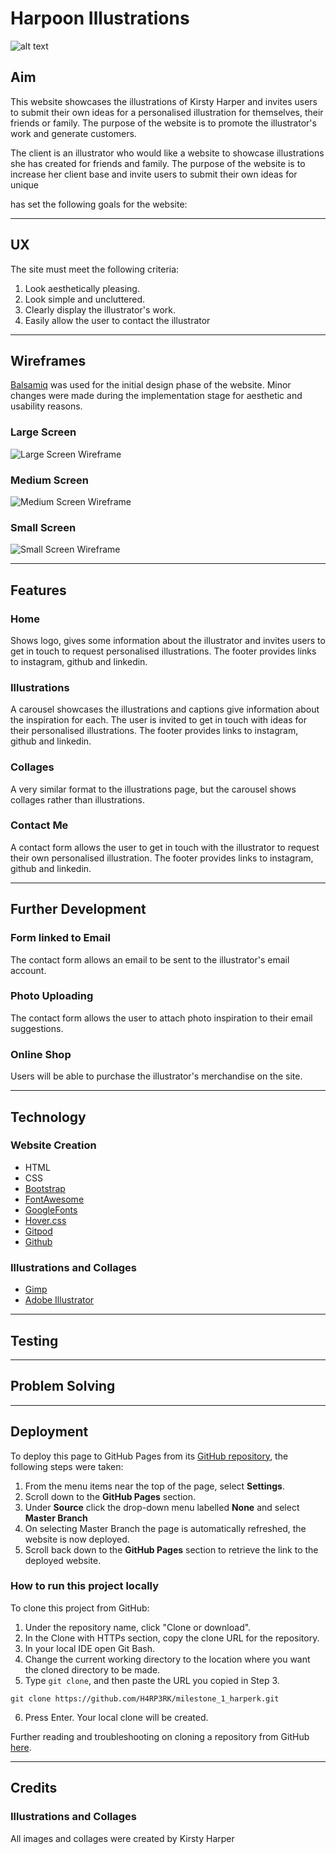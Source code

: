 # Harpoon Illustrations

![alt text](https://github.com/H4RP3RK/milestone_1_harperk/blob/83064aed06514109c29f727354b9a19ce20613f6/wireframes/milestone_1_screens.png "Different Screen Resolutions")

## Aim

This website showcases the illustrations of Kirsty Harper and invites users to submit their 
own ideas for a personalised illustration for themselves, their friends or family.
The purpose of the website is to promote the illustrator's work and generate customers.

The client is an illustrator who would like a website to showcase illustrations she has created 
for friends and family. The purpose of the website is to increase her client base and invite users
to submit their own ideas for unique 

has set the following goals for the website:


---

## UX

The site must meet the following criteria:
1. Look aesthetically pleasing.
2. Look simple and uncluttered.
3. Clearly display the illustrator's work.
4. Easily allow the user to contact the illustrator

---

## Wireframes

[Balsamiq](https://balsamiq.com/) was used for the initial design phase of the website.
Minor changes were made during the implementation stage for aesthetic and usability reasons.

### Large Screen

<img src="https://github.com/H4RP3RK/milestone_1_harperk/blob/83064aed06514109c29f727354b9a19ce20613f6/wireframes/milestone_1_large.png"
     alt="Large Screen Wireframe"
     style="text-align: center;" />

### Medium Screen

<img src="https://github.com/H4RP3RK/milestone_1_harperk/blob/83064aed06514109c29f727354b9a19ce20613f6/wireframes/milestone_1_medium.png"
     alt="Medium Screen Wireframe"
     style="text-align: center;" />

### Small Screen

<img src="https://github.com/H4RP3RK/milestone_1_harperk/blob/83064aed06514109c29f727354b9a19ce20613f6/wireframes/milestone_1_small.png"
     alt="Small Screen Wireframe"
     style="text-align: center;" />

---

## Features

### Home

Shows logo, gives some information about the illustrator and invites users to get in touch to request personalised illustrations.
The footer provides links to instagram, github and linkedin.

### Illustrations

A carousel showcases the illustrations and captions give information about the inspiration for each. 
The user is invited to get in touch with ideas for their personalised illustrations.
The footer provides links to instagram, github and linkedin.

### Collages

A very similar format to the illustrations page, but the carousel shows collages rather than illustrations.

### Contact Me

A contact form allows the user to get in touch with the illustrator to request their own personalised illustration.
The footer provides links to instagram, github and linkedin.

---

## Further Development

### Form linked to Email

The contact form allows an email to be sent to the illustrator's email account.

### Photo Uploading

The contact form allows the user to attach photo inspiration to their email suggestions.

### Online Shop

Users will be able to purchase the illustrator's merchandise on the site.

---

## Technology

### Website Creation

* HTML
* CSS
* [Bootstrap](https://getbootstrap.com/)
* [FontAwesome](https://fontawesome.com/)
* [GoogleFonts](https://fonts.google.com/)
* [Hover.css](https://ianlunn.github.io/Hover/)
* [Gitpod](https://gitpod.io/workspaces/)
* [Github](https://github.com/)

### Illustrations and Collages

* [Gimp](https://www.gimp.org/)
* [Adobe Illustrator](https://www.adobe.com/uk/products/illustrator.html?sdid=88X75SKT&mv=search&s_kwcid=AL!3085!10!79371087385139!79371161872161&ef_id=XlhCtwAAAXYYDhTJ:20200316211929:s)

---
## Testing


---
## Problem Solving


---

## Deployment

To deploy this page to GitHub Pages from its [GitHub repository](https://github.com/H4RP3RK/milestone_1_harperk), the following steps were taken: 

1. From the menu items near the top of the page, select **Settings**.
2. Scroll down to the **GitHub Pages** section.
3. Under **Source** click the drop-down menu labelled **None** and select **Master Branch**
4. On selecting Master Branch the page is automatically refreshed, the website is now deployed. 
5. Scroll back down to the **GitHub Pages** section to retrieve the link to the deployed website.
 
### How to run this project locally

To clone this project from GitHub:

1. Under the repository name, click "Clone or download".
2. In the Clone with HTTPs section, copy the clone URL for the repository. 
3. In your local IDE open Git Bash.
4. Change the current working directory to the location where you want the cloned directory to be made.
5. Type ```git clone```, and then paste the URL you copied in Step 3.
```console
git clone https://github.com/H4RP3RK/milestone_1_harperk.git
```
6. Press Enter. Your local clone will be created.

Further reading and troubleshooting on cloning a repository from GitHub [here](https://help.github.com/en/articles/cloning-a-repository).

---

## Credits

### Illustrations and Collages

All images and collages were created by Kirsty Harper
